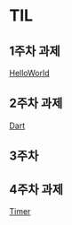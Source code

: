 TIL
======================================================
1주차 과제
-------------
[HelloWorld](https://github.com/PSJ0911/HelloWorld/blob/main/HelloWorld.md)

2주차 과제
---------------
[Dart](https://github.com/PSJ0911/HelloWorld/blob/main/Dart.md)

3주차 
----------------

4주차 과제
----------------
[Timer](https://github.com/PSJ0911/HelloWorld/blob/main/timer.md)
